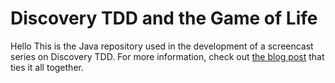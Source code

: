 # Discovery TDD and the Game of Life

Hello This is the Java repository used in the development of a screencast series on Discovery TDD. For more information, check out [the blog post](http://blog.testdouble.com/posts/2015-09-10-how-i-use-test-doubles.html) that ties it all together.

